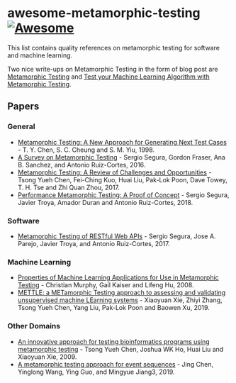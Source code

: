 # awesome-metamorphic-testing [![Awesome](https://awesome.re/badge.svg)](https://awesome.re)

This list contains quality references on metamorphic testing for software and machine learning. 

Two nice write-ups on Metamorphic Testing in the form of blog post are [Metamorphic Testing](https://www.hillelwayne.com/post/metamorphic-testing/) and [Test your Machine Learning Algorithm with Metamorphic Testing](https://medium.com/trustableai/testing-ai-with-metamorphic-testing-61d690001f5c).

## Papers

### General

- [Metamorphic Testing: A New Approach for Generating Next Test Cases](https://www.cse.ust.hk/~scc/publ/CS98-01-metamorphictesting.pdf) - T. Y. Chen, S. C. Cheung and S. M. Yiu, 1998.
- [A Survey on Metamorphic Testing](http://www.cs.ecu.edu/reu/reufiles/read/metamorphicTesting-16.pdf) - Sergio Segura, Gordon Fraser, Ana B. Sanchez, and Antonio Ruiz-Cortes, 2016.
- [Metamorphic Testing: A Review of Challenges and Opportunities](http://eprints.nottingham.ac.uk/51607/1/__MTChallOpporCSUR.accepted.20170922.pdf) - Tsong Yueh Chen, Fei-Ching Kuo, Huai Liu, Pak-Lok Poon, Dave Towey, T. H. Tse and Zhi Quan Zhou, 2017.
- [Performance Metamorphic Testing: A Proof of Concept](http://www.lsi.us.es/~jtroya/publications/IST18_preprint.pdf) - Sergio Segura, Javier Troya, Amador Duran and Antonio Ruiz-Cortes, 2018.

### Software

- [Metamorphic Testing of RESTful Web APIs](http://www.lsi.us.es/~segura/files/papers/segura17-tse.pdf) - Sergio Segura, Jose A. Parejo, Javier Troya, and Antonio Ruiz-Cortes, 2017.

### Machine Learning

- [Properties of Machine Learning Applications for Use in Metamorphic Testing](https://pdfs.semanticscholar.org/8b12/c5fd003efd52b798235d97a89a9c91dfd666.pdf) - Christian Murphy, Gail Kaiser and Lifeng Hu, 2008.
- [METTLE: a METamorphic Testing approach to assessing and validating unsupervised machine LEarning systems](https://arxiv.org/abs/1807.10453) - Xiaoyuan Xie, Zhiyi Zhang, Tsong Yueh Chen, Yang Liu, Pak-Lok Poon and Baowen Xu, 2019.

### Other Domains

 - [An innovative approach for testing bioinformatics programs using metamorphic testing](https://bmcbioinformatics.biomedcentral.com/articles/10.1186/1471-2105-10-24) - Tsong Yueh Chen, Joshua WK Ho, Huai Liu and Xiaoyuan Xie, 2009.
 - [A metamorphic testing approach for event
sequences](https://www.ncbi.nlm.nih.gov/pmc/articles/PMC6380623/pdf/pone.0212476.pdf) - Jing Chen, Yinglong Wang, Ying Guo, and Mingyue Jiang3, 2019.
